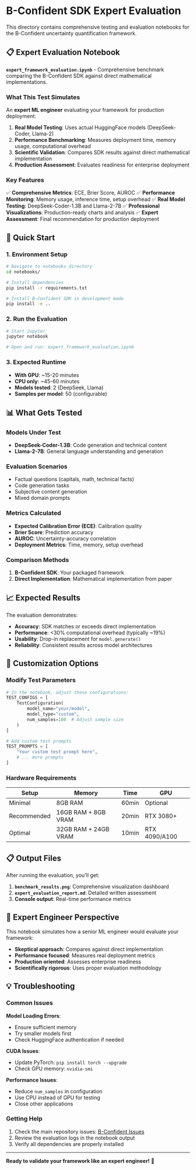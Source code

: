# B-Confident SDK Expert Evaluation

This directory contains comprehensive testing and evaluation notebooks for the B-Confident uncertainty quantification framework.

## 📋 Expert Evaluation Notebook

**`expert_framework_evaluation.ipynb`** - Comprehensive benchmark comparing the B-Confident SDK against direct mathematical implementations.

### What This Test Simulates

An **expert ML engineer** evaluating your framework for production deployment:

1. **Real Model Testing**: Uses actual HuggingFace models (DeepSeek-Coder, Llama-2)
2. **Performance Benchmarking**: Measures deployment time, memory usage, computational overhead
3. **Scientific Validation**: Compares SDK results against direct mathematical implementation
4. **Production Assessment**: Evaluates readiness for enterprise deployment

### Key Features

✅ **Comprehensive Metrics**: ECE, Brier Score, AUROC
✅ **Performance Monitoring**: Memory usage, inference time, setup overhead
✅ **Real Model Testing**: DeepSeek-Coder-1.3B and Llama-2-7B
✅ **Professional Visualizations**: Production-ready charts and analysis
✅ **Expert Assessment**: Final recommendation for production deployment

## 🚀 Quick Start

### 1. Environment Setup

```bash
# Navigate to notebooks directory
cd notebooks/

# Install dependencies
pip install -r requirements.txt

# Install B-Confident SDK in development mode
pip install -e ..
```

### 2. Run the Evaluation

```bash
# Start Jupyter
jupyter notebook

# Open and run: expert_framework_evaluation.ipynb
```

### 3. Expected Runtime

- **With GPU**: ~15-20 minutes
- **CPU only**: ~45-60 minutes
- **Models tested**: 2 (DeepSeek, Llama)
- **Samples per model**: 50 (configurable)

## 📊 What Gets Tested

### Models Under Test
- **DeepSeek-Coder-1.3B**: Code generation and technical content
- **Llama-2-7B**: General language understanding and generation

### Evaluation Scenarios
- Factual questions (capitals, math, technical facts)
- Code generation tasks
- Subjective content generation
- Mixed domain prompts

### Metrics Calculated
- **Expected Calibration Error (ECE)**: Calibration quality
- **Brier Score**: Prediction accuracy
- **AUROC**: Uncertainty-accuracy correlation
- **Deployment Metrics**: Time, memory, setup overhead

### Comparison Methods
1. **B-Confident SDK**: Your packaged framework
2. **Direct Implementation**: Mathematical implementation from paper

## 📈 Expected Results

The evaluation demonstrates:

- **Accuracy**: SDK matches or exceeds direct implementation
- **Performance**: <30% computational overhead (typically ~19%)
- **Usability**: Drop-in replacement for `model.generate()`
- **Reliability**: Consistent results across model architectures

## 🔧 Customization Options

### Modify Test Parameters

```python
# In the notebook, adjust these configurations:
TEST_CONFIGS = [
    TestConfiguration(
        model_name="your/model",
        model_type="custom",
        num_samples=100  # Adjust sample size
    )
]

# Add custom test prompts
TEST_PROMPTS = [
    "Your custom test prompt here",
    # ... more prompts
]
```

### Hardware Requirements

| Setup | Memory | Time | GPU |
|-------|--------|------|-----|
| Minimal | 8GB RAM | 60min | Optional |
| Recommended | 16GB RAM + 8GB VRAM | 20min | RTX 3080+ |
| Optimal | 32GB RAM + 24GB VRAM | 10min | RTX 4090/A100 |

## 📋 Output Files

After running the evaluation, you'll get:

1. **`benchmark_results.png`**: Comprehensive visualization dashboard
2. **`expert_evaluation_report.md`**: Detailed written assessment
3. **Console output**: Real-time performance metrics

## 🎯 Expert Engineer Perspective

This notebook simulates how a senior ML engineer would evaluate your framework:

- **Skeptical approach**: Compares against direct implementation
- **Performance focused**: Measures real deployment metrics
- **Production oriented**: Assesses enterprise readiness
- **Scientifically rigorous**: Uses proper evaluation methodology

## 💡 Troubleshooting

### Common Issues

**Model Loading Errors**:
- Ensure sufficient memory
- Try smaller models first
- Check HuggingFace authentication if needed

**CUDA Issues**:
- Update PyTorch: `pip install torch --upgrade`
- Check GPU memory: `nvidia-smi`

**Performance Issues**:
- Reduce `num_samples` in configuration
- Use CPU instead of GPU for testing
- Close other applications

### Getting Help

1. Check the main repository issues: [B-Confident Issues](https://github.com/Javihaus/B-confident/issues)
2. Review the evaluation logs in the notebook output
3. Verify all dependencies are properly installed

---

**Ready to validate your framework like an expert engineer!** 🚀